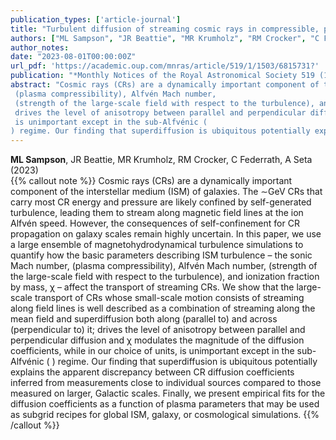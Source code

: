 ```yaml
---
publication_types: ['article-journal']
title: "Turbulent diffusion of streaming cosmic rays in compressible, partially ionized plasma"
authors: ["ML Sampson", "JR Beattie", "MR Krumholz", "RM Crocker", "C Federrath", "A Seta"]
author_notes:
date: "2023-08-01T00:00:00Z"
url_pdf: 'https://academic.oup.com/mnras/article/519/1/1503/6815731?'
publication: "*Monthly Notices of the Royal Astronomical Society 519 (1), 1503-1525*"
abstract: "Cosmic rays (CRs) are a dynamically important component of the interstellar medium (ISM) of galaxies. The ∼GeV CRs that carry most CR energy and pressure are likely confined by self-generated turbulence, leading them to stream along magnetic field lines at the ion Alfvén speed. However, the consequences of self-confinement for CR propagation on galaxy scales remain highly uncertain. In this paper, we use a large ensemble of magnetohydrodynamical turbulence simulations to quantify how the basic parameters describing ISM turbulence – the sonic Mach number, 
 (plasma compressibility), Alfvén Mach number, 
 (strength of the large-scale field with respect to the turbulence), and ionization fraction by mass, χ – affect the transport of streaming CRs. We show that the large-scale transport of CRs whose small-scale motion consists of streaming along field lines is well described as a combination of streaming along the mean field and superdiffusion both along (parallel to) and across (perpendicular to) it; 
 drives the level of anisotropy between parallel and perpendicular diffusion and χ modulates the magnitude of the diffusion coefficients, while in our choice of units, 
 is unimportant except in the sub-Alfvénic (⁠
⁠) regime. Our finding that superdiffusion is ubiquitous potentially explains the apparent discrepancy between CR diffusion coefficients inferred from measurements close to individual sources compared to those measured on larger, Galactic scales. Finally, we present empirical fits for the diffusion coefficients as a function of plasma parameters that may be used as subgrid recipes for global ISM, galaxy, or cosmological simulations."
---
```

**ML Sampson**, JR Beattie, MR Krumholz, RM Crocker, C Federrath, A Seta (2023) \
{{% callout note %}}
Cosmic rays (CRs) are a dynamically important component of the interstellar medium (ISM) of galaxies. The ∼GeV CRs that carry most CR energy and pressure are likely confined by self-generated turbulence, leading them to stream along magnetic field lines at the ion Alfvén speed. However, the consequences of self-confinement for CR propagation on galaxy scales remain highly uncertain. In this paper, we use a large ensemble of magnetohydrodynamical turbulence simulations to quantify how the basic parameters describing ISM turbulence – the sonic Mach number, 
 (plasma compressibility), Alfvén Mach number, 
 (strength of the large-scale field with respect to the turbulence), and ionization fraction by mass, χ – affect the transport of streaming CRs. We show that the large-scale transport of CRs whose small-scale motion consists of streaming along field lines is well described as a combination of streaming along the mean field and superdiffusion both along (parallel to) and across (perpendicular to) it; 
 drives the level of anisotropy between parallel and perpendicular diffusion and χ modulates the magnitude of the diffusion coefficients, while in our choice of units, 
 is unimportant except in the sub-Alfvénic (⁠
⁠) regime. Our finding that superdiffusion is ubiquitous potentially explains the apparent discrepancy between CR diffusion coefficients inferred from measurements close to individual sources compared to those measured on larger, Galactic scales. Finally, we present empirical fits for the diffusion coefficients as a function of plasma parameters that may be used as subgrid recipes for global ISM, galaxy, or cosmological simulations.
{{% /callout %}}
